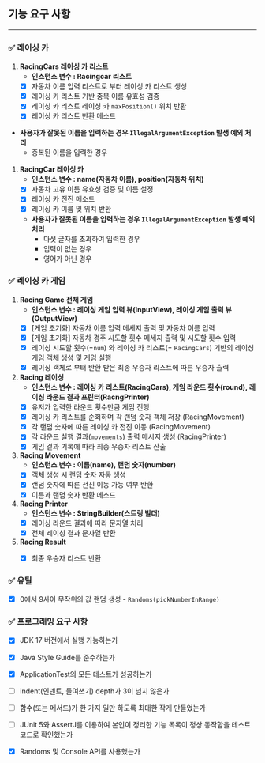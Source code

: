 ## **기능 요구 사항**

---

### **✅ 레이싱 카**

1. **RacingCars 레이싱 카 리스트**
    - **인스턴스 변수 : Racingcar 리스트**
    - [x]  자동차 이름 입력 리스트로 부터 레이싱 카 리스트 생성
    - [x]  레이싱 카 리스트 기반 중복 이름 유효성 검증
    - [x]  레이싱 카 리스트 레이싱 카 `maxPosition()` 위치 반환
    - [x]  레이싱 카 리스트 반환 메소드

- **사용자가 잘못된 이름을 입력하는 경우 `IllegalArgumentException` 발생 예외 처리**
    - 중복된 이름을 입력한 경우

1. **RacingCar 레이싱 카**
    - **인스턴스 변수 : name(자동차 이름), position(자동차 위치)**
    - [x]  자동차 고유 이름 유효성 검증 및 이름 설정
    - [x]  레이싱 카 전진 메소드
    - [x]  레이싱 카 이름 및 위치 반환

    - **사용자가 잘못된 이름을 입력하는 경우 `IllegalArgumentException` 발생 예외 처리**
        - 다섯 글자를 초과하여 입력한 경우
        - 입력이 없는 경우
        - 영어가 아닌 경우

### **✅ 레이싱 카 게임**

1. **Racing Game 전체 게임**
    - **인스턴스 변수 : 레이싱 게임 입력 뷰(InputView), 레이싱 게임 출력 뷰(OutputView)**
    - [x]  [게임 초기화] 자동차 이름 입력 메세지 출력 및 자동차 이름 입력
    - [x]  [게임 초기화] 자동차 경주 시도할 횟수 메세지 출력 및 시도할 횟수 입력
    - [x]  레이싱 시도할 횟수(=`num`) 와 레이싱 카 리스트(= `RacingCars`) 기반의 레이싱 게임 객체 생성 및 게임 실행
    - [x]  레이싱 객체로 부터 반환 받은 최종 우승자 리스트에 따른 우승자 출력

2. **Racing 레이싱**
    - **인스턴스 변수 : 레이싱 카 리스트(RacingCars), 게임 라운드 횟수(round), 레이싱 라운드 결과 프린터(RacngPrinter)**
    - [x]  유저가 입력한 라운드 횟수만큼 게임 진행
    - [x]  레이싱 카 리스트를 순회하며 각 랜덤 숫자 객체 저장 (RacingMovement)
    - [x]  각 랜덤 숫자에 따른 레이싱 카 전진 이동 (RacingMovement)
    - [x]  각 라운드 실행 결과(`movements`) 출력 메시지 생성 (RacingPrinter)
    - [x]  게임 결과 기록에 따라 최종 우승자 리스트 산출

1. **Racing Movement**
    - **인스턴스 변수 : 이름(name), 랜덤 숫자(number)**
    - [x]  객체 생성 시 랜덤 숫자 자동 생성
    - [x]  랜덤 숫자에 따른 전진 이동 가능 여부 반환
    - [x]  이름과 랜덤 숫자 반환 메소드

1. **Racing Printer**
    - **인스턴스 변수 : StringBuilder(스트링 빌더)**
    - [x]  레이싱 라운드 결과에 따라 문자열 처리
    - [x]  전체 레이싱 결과 문자열 반환

1. **Racing Result**
    - [x]  최종 우승자 리스트 반환


### ✅ 유틸

- [x]  0에서 9사이 무작위의 값 랜덤 생성 - `Randoms(pickNumberInRange)`

### **✅ 프로그래밍 요구 사항**
- [x] JDK 17 버전에서 실행 가능하는가
- [x] Java Style Guide를 준수하는가
- [x] ApplicationTest의 모든 테스트가 성공하는가
- [ ] indent(인덴트, 들여쓰기) depth가 3이 넘지 않은가
- [ ] 함수(또는 메서드)가 한 가지 일만 하도록 최대한 작게 만들었는가
- [ ] JUnit 5와 AssertJ를 이용하여 본인이 정리한 기능 목록이 정상 동작함을 테스트 코드로 확인했는가
- [x] Randoms 및 Console API를 사용했는가

